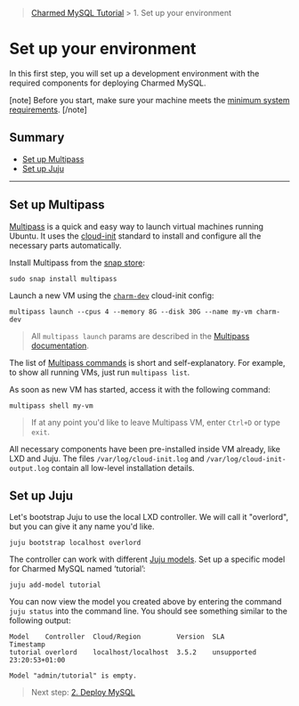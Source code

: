> [Charmed MySQL Tutorial](/t/9922) > 1. Set up your environment

# Set up your environment

In this first step, you will set up a development environment with the required components for deploying Charmed MySQL.

[note]
Before you start, make sure your machine meets the [minimum system requirements](/t/11742).
[/note]

## Summary
* [Set up Multipass](#set-up-multipass)
* [Set up Juju](#set-up-juju)

---

## Set up Multipass
[Multipass](https://multipass.run/) is a quick and easy way to launch virtual machines running Ubuntu. It uses the [cloud-init](https://cloud-init.io/) standard to install and configure all the necessary parts automatically.

Install Multipass from the [snap store](https://snapcraft.io/multipass):
```shell
sudo snap install multipass
```

Launch a new VM using the [`charm-dev`](https://github.com/canonical/multipass-blueprints/blob/main/v1/charm-dev.yaml) cloud-init config:
```shell
multipass launch --cpus 4 --memory 8G --disk 30G --name my-vm charm-dev
```

> All `multipass launch` params are described in the [Multipass documentation](https://multipass.run/docs/launch-command).

The list of [Multipass commands](https://multipass.run/docs/multipass-cli-commands) is short and self-explanatory. For example, to show all running VMs, just run `multipass list`.

As soon as new VM has started, access it with the following command:
```shell
multipass shell my-vm
```
> If at any point you'd like to leave Multipass VM, enter `Ctrl+D` or type `exit`.

All necessary components have been pre-installed inside VM already, like LXD and Juju. The files `/var/log/cloud-init.log` and `/var/log/cloud-init-output.log` contain all low-level installation details. 

## Set up Juju

Let's bootstrap Juju to use the local LXD controller. We will call it "overlord", but you can give it any name you'd like.
```shell
juju bootstrap localhost overlord
```


The controller can work with different [Juju models](https://juju.is/docs/juju/model). Set up a specific model for Charmed MySQL named ‘tutorial’:
```shell
juju add-model tutorial
```

You can now view the model you created above by entering the command `juju status` into the command line. You should see something similar to the following output:

```none
Model    Controller  Cloud/Region         Version  SLA          Timestamp
tutorial overlord    localhost/localhost  3.5.2    unsupported  23:20:53+01:00

Model "admin/tutorial" is empty.
```

> Next step: [2.  Deploy MySQL](/t/9912?channel=8.0/edge)
